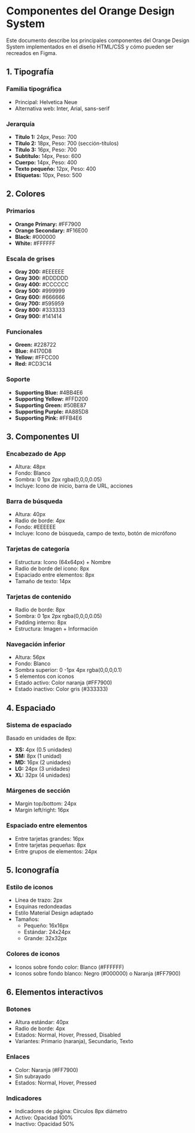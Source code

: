 # Componentes del Orange Design System

Este documento describe los principales componentes del Orange Design System implementados en el diseño HTML/CSS y cómo pueden ser recreados en Figma.

## 1. Tipografía

### Familia tipográfica
- Principal: Helvetica Neue
- Alternativa web: Inter, Arial, sans-serif

### Jerarquía
- **Título 1:** 24px, Peso: 700
- **Título 2:** 18px, Peso: 700 (sección-títulos)
- **Título 3:** 16px, Peso: 700
- **Subtítulo:** 14px, Peso: 600
- **Cuerpo:** 14px, Peso: 400
- **Texto pequeño:** 12px, Peso: 400
- **Etiquetas:** 10px, Peso: 500

## 2. Colores

### Primarios
- **Orange Primary:** #FF7900
- **Orange Secondary:** #F16E00
- **Black:** #000000
- **White:** #FFFFFF

### Escala de grises
- **Gray 200:** #EEEEEE
- **Gray 300:** #DDDDDD
- **Gray 400:** #CCCCCC
- **Gray 500:** #999999
- **Gray 600:** #666666
- **Gray 700:** #595959
- **Gray 800:** #333333
- **Gray 900:** #141414

### Funcionales
- **Green:** #228722
- **Blue:** #4170D8
- **Yellow:** #FFCC00
- **Red:** #CD3C14

### Soporte
- **Supporting Blue:** #4BB4E6
- **Supporting Yellow:** #FFD200
- **Supporting Green:** #50BE87
- **Supporting Purple:** #A885D8
- **Supporting Pink:** #FFB4E6

## 3. Componentes UI

### Encabezado de App
- Altura: 48px
- Fondo: Blanco
- Sombra: 0 1px 2px rgba(0,0,0,0.05)
- Incluye: Icono de inicio, barra de URL, acciones

### Barra de búsqueda
- Altura: 40px
- Radio de borde: 4px
- Fondo: #EEEEEE
- Incluye: Icono de búsqueda, campo de texto, botón de micrófono

### Tarjetas de categoría
- Estructura: Icono (64x64px) + Nombre
- Radio de borde del icono: 8px
- Espaciado entre elementos: 8px
- Tamaño de texto: 14px

### Tarjetas de contenido
- Radio de borde: 8px
- Sombra: 0 1px 2px rgba(0,0,0,0.05)
- Padding interno: 8px
- Estructura: Imagen + Información

### Navegación inferior
- Altura: 56px
- Fondo: Blanco
- Sombra superior: 0 -1px 4px rgba(0,0,0,0.1)
- 5 elementos con iconos
- Estado activo: Color naranja (#FF7900)
- Estado inactivo: Color gris (#333333)

## 4. Espaciado

### Sistema de espaciado
Basado en unidades de 8px:
- **XS:** 4px (0.5 unidades)
- **SM:** 8px (1 unidad)
- **MD:** 16px (2 unidades)
- **LG:** 24px (3 unidades)
- **XL:** 32px (4 unidades)

### Márgenes de sección
- Margin top/bottom: 24px
- Margin left/right: 16px

### Espaciado entre elementos
- Entre tarjetas grandes: 16px
- Entre tarjetas pequeñas: 8px
- Entre grupos de elementos: 24px

## 5. Iconografía

### Estilo de iconos
- Línea de trazo: 2px
- Esquinas redondeadas
- Estilo Material Design adaptado
- Tamaños:
  - Pequeño: 16x16px
  - Estándar: 24x24px
  - Grande: 32x32px

### Colores de iconos
- Iconos sobre fondo color: Blanco (#FFFFFF)
- Iconos sobre fondo blanco: Negro (#000000) o Naranja (#FF7900)

## 6. Elementos interactivos

### Botones
- Altura estándar: 40px
- Radio de borde: 4px
- Estados: Normal, Hover, Pressed, Disabled
- Variantes: Primario (naranja), Secundario, Texto

### Enlaces
- Color: Naranja (#FF7900)
- Sin subrayado
- Estados: Normal, Hover, Pressed

### Indicadores
- Indicadores de página: Círculos 8px diámetro
- Activo: Opacidad 100%
- Inactivo: Opacidad 50%
